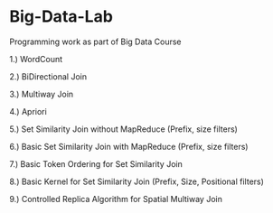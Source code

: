# Big-Data-Lab
Programming work as part of Big Data Course

1.) WordCount

2.) BiDirectional Join

3.) Multiway Join

4.) Apriori

5.) Set Similarity Join without MapReduce (Prefix, size filters)

6.) Basic Set Similarity Join with MapReduce (Prefix, size filters)

7.) Basic Token Ordering for Set Similarity Join

8.) Basic Kernel for Set Similarity Join (Prefix, Size, Positional filters)

9.) Controlled Replica Algorithm for Spatial Multiway Join
